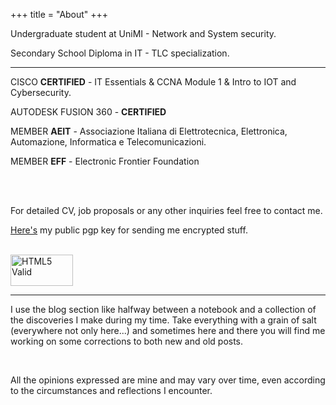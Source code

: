 +++
title = "About"
+++

Undergraduate student at UniMI - Network and System security.

Secondary School Diploma in IT - TLC specialization.

-------

CISCO **CERTIFIED** - IT Essentials & CCNA Module 1 & Intro to IOT and Cybersecurity.

AUTODESK FUSION 360 - **CERTIFIED**

MEMBER **AEIT** - Associazione Italiana di Elettrotecnica, Elettronica, Automazione, Informatica e Telecomunicazioni.

MEMBER **EFF** - Electronic Frontier Foundation

<br> <br>

For detailed CV, job proposals or any other inquiries feel free to contact me.

<a href="https://www.fumagalli-mf.vision/pgp-key.txt">Here's</a> my public pgp key for sending me encrypted stuff.

<br>

<a href="https://html5.validator.nu/?doc=https%3A%2F%2Ffumagalli-mf.vision%2F">
    <img src="img/v.svg" alt="HTML5 Valid" viewBox="0 0 60 55" width="100" height="50"/>
</a>

-------

I use the blog section like halfway between a notebook and a collection of the discoveries I make during my time. Take everything with a grain of salt (everywhere not only here...) and sometimes here and there you will find me working on some corrections to both new and old posts.

<br> 

All the opinions expressed are mine and may vary over time, even according to the circumstances and reflections I encounter.